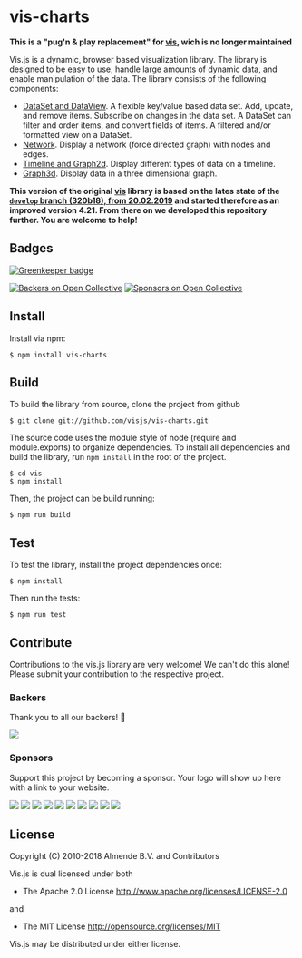 # vis-charts

**This is a "pug'n & play replacement" for [vis](https://github.com/almende/vis), wich is no longer maintained**

Vis.js is a dynamic, browser based visualization library.
The library is designed to be easy to use, handle large amounts
of dynamic data, and enable manipulation of the data.
The library consists of the following components:

- [DataSet and DataView](https://github.com/visjs/vis-data). A flexible key/value based data set. Add, update, and
  remove items. Subscribe on changes in the data set. A DataSet can filter and
  order items, and convert fields of items. A filtered and/or formatted view on a DataSet.
- [Network](https://github.com/visjs/vis-network). Display a network (force directed graph) with nodes and edges.
- [Timeline and Graph2d](https://github.com/visjs/vis-timeline). Display different types of data on a timeline.
- [Graph3d](https://github.com/visjs/vis-graph3d). Display data in a three dimensional graph.

**This version of the original [vis](https://github.com/almende/vis) library is based on the lates state of the [`develop` branch (320b18), from 20.02.2019](https://github.com/almende/vis/commit/320b1809fcbdf1d281e54ab8baa3daf84a1f358b) and started therefore as an improved version 4.21. From there on we developed this repository further. You are welcome to help!**

## Badges

 [![Greenkeeper badge](https://badges.greenkeeper.io/visjs/vis-charts.svg)](https://greenkeeper.io/) 

[![Backers on Open Collective](https://opencollective.com/visjs/backers/badge.svg)](#backers) [![Sponsors on Open Collective](https://opencollective.com/visjs/sponsors/badge.svg)](#sponsors)

## Install

Install via npm:

    $ npm install vis-charts

## Build

To build the library from source, clone the project from github

    $ git clone git://github.com/visjs/vis-charts.git

The source code uses the module style of node (require and module.exports) to
organize dependencies. To install all dependencies and build the library,
run `npm install` in the root of the project.

    $ cd vis
    $ npm install

Then, the project can be build running:

    $ npm run build

## Test

To test the library, install the project dependencies once:

    $ npm install

Then run the tests:

    $ npm run test

## Contribute

Contributions to the vis.js library are very welcome! We can't do this alone!
Please submit your contribution to the respective project.

### Backers

Thank you to all our backers! 🙏

<a href="https://opencollective.com/vis#backers" target="_blank"><img src="https://opencollective.com/visjs/backers.svg?width=890"></a>

### Sponsors

Support this project by becoming a sponsor. Your logo will show up here with a link to your website.

<a href="https://opencollective.com/visjs/sponsor/0/website" target="_blank"><img src="https://opencollective.com/visjs/sponsor/0/avatar.svg"></a>
<a href="https://opencollective.com/visjs/sponsor/1/website" target="_blank"><img src="https://opencollective.com/visjs/sponsor/1/avatar.svg"></a>
<a href="https://opencollective.com/visjs/sponsor/2/website" target="_blank"><img src="https://opencollective.com/visjs/sponsor/2/avatar.svg"></a>
<a href="https://opencollective.com/visjs/sponsor/3/website" target="_blank"><img src="https://opencollective.com/visjs/sponsor/3/avatar.svg"></a>
<a href="https://opencollective.com/visjs/sponsor/4/website" target="_blank"><img src="https://opencollective.com/visjs/sponsor/4/avatar.svg"></a>
<a href="https://opencollective.com/visjs/sponsor/5/website" target="_blank"><img src="https://opencollective.com/visjs/sponsor/5/avatar.svg"></a>
<a href="https://opencollective.com/visjs/sponsor/6/website" target="_blank"><img src="https://opencollective.com/visjs/sponsor/6/avatar.svg"></a>
<a href="https://opencollective.com/visjs/sponsor/7/website" target="_blank"><img src="https://opencollective.com/visjs/sponsor/7/avatar.svg"></a>
<a href="https://opencollective.com/visjs/sponsor/8/website" target="_blank"><img src="https://opencollective.com/visjs/sponsor/8/avatar.svg"></a>
<a href="https://opencollective.com/visjs/sponsor/9/website" target="_blank"><img src="https://opencollective.com/visjs/sponsor/9/avatar.svg"></a>

## License

Copyright (C) 2010-2018 Almende B.V. and Contributors

Vis.js is dual licensed under both

  * The Apache 2.0 License
    http://www.apache.org/licenses/LICENSE-2.0

and

  * The MIT License
    http://opensource.org/licenses/MIT

Vis.js may be distributed under either license.
